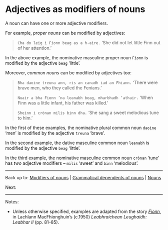 # Adjectives as modifiers of nouns

A noun can have one or more adjective modifiers.

For example, *proper nouns* can be modified by adjectives:

> `Cha do leig i Fionn beag as a h-aire.` ‘She did not let little Finn out of her attention.’

In the above example, the nominative masculine proper noun `Fionn` is modified by the adjective `beag` ‘little’.

Moreover, *common nouns* can be modified by adjectives too:

> `Bha daoine treuna ann, ris an canadh iad an Fhiann.` ‘There were brave men, who they called the Fenians.’
> 
> `Nuair a bha Fionn ’na leanabh beag, mharbhadh ’athair.` ‘When Finn was a little infant, his father was killed.’
> 
> `Sheinn i crònan milis binn dha.` ‘She sang a sweet melodious tune to him.’

In the first of these examples, the nominative plural common noun `daoine` ‘men’ is modified by the adjective `treuna` ‘brave’. 

In the second example, the dative masculine common noun `leanabh` is modified by the adjective `beag` ‘little’. 

In the third example, the nominative masculine common noun `crònan` ‘tune’ has *two* adjective modifiers – `milis` ‘sweet’ and `binn` ‘melodious’. 

----

Back up to: [Modifiers of nouns](index.md) | [Grammatical dependents of nouns](../index.md) \| [Nouns](../../index.md)

Next: 

----

Notes:

- Unless otherwise specified, examples are adapted from the story *[Fionn](../../texts/Fionn.md)*, in Lachlann MacFhionghuin’s (c.1950) *Leabhraichean Leughaidh: Leabhar II* (pp. 81–85).
